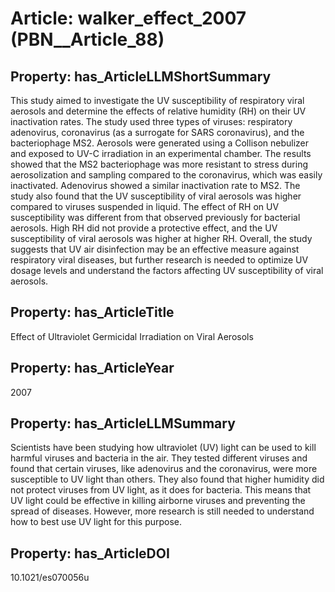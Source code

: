 # Article: __walker_effect_2007__ (PBN__Article_88)

## Property: has_ArticleLLMShortSummary

This study aimed to investigate the UV susceptibility of respiratory viral aerosols and determine the effects of relative humidity (RH) on their UV inactivation rates. The study used three types of viruses: respiratory adenovirus, coronavirus (as a surrogate for SARS coronavirus), and the bacteriophage MS2. Aerosols were generated using a Collison nebulizer and exposed to UV-C irradiation in an experimental chamber. The results showed that the MS2 bacteriophage was more resistant to stress during aerosolization and sampling compared to the coronavirus, which was easily inactivated. Adenovirus showed a similar inactivation rate to MS2. The study also found that the UV susceptibility of viral aerosols was higher compared to viruses suspended in liquid. The effect of RH on UV susceptibility was different from that observed previously for bacterial aerosols. High RH did not provide a protective effect, and the UV susceptibility of viral aerosols was higher at higher RH. Overall, the study suggests that UV air disinfection may be an effective measure against respiratory viral diseases, but further research is needed to optimize UV dosage levels and understand the factors affecting UV susceptibility of viral aerosols.


## Property: has_ArticleTitle

Effect of Ultraviolet Germicidal Irradiation on Viral Aerosols

## Property: has_ArticleYear

2007

## Property: has_ArticleLLMSummary

Scientists have been studying how ultraviolet (UV) light can be used to kill harmful viruses and bacteria in the air. They tested different viruses and found that certain viruses, like adenovirus and the coronavirus, were more susceptible to UV light than others. They also found that higher humidity did not protect viruses from UV light, as it does for bacteria. This means that UV light could be effective in killing airborne viruses and preventing the spread of diseases. However, more research is still needed to understand how to best use UV light for this purpose.

## Property: has_ArticleDOI

10.1021/es070056u

